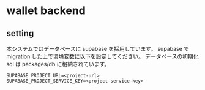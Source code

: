 # wallet backend

## setting

本システムではデータベースに supabase を採用しています。
supabase で migration した上で環境変数に以下を設定してください。
データベースの初期化 sql は packages/db に格納されています。

```.env
SUPABASE_PROJECT_URL=<project-url>
SUPABASE_PROJECT_SERVICE_KEY=<project-service-key>
```
